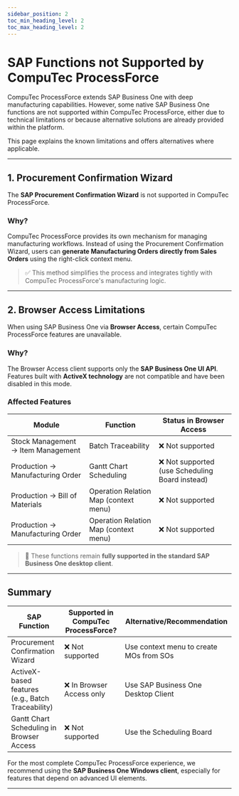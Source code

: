 ```yaml
---
sidebar_position: 2
toc_min_heading_level: 2
toc_max_heading_level: 2
---
```


# SAP Functions not Supported by CompuTec ProcessForce

CompuTec ProcessForce extends SAP Business One with deep manufacturing capabilities. However, some native SAP Business One functions are not supported within CompuTec ProcessForce, either due to technical limitations or because alternative solutions are already provided within the platform.

This page explains the known limitations and offers alternatives where applicable.

---

## 1. Procurement Confirmation Wizard

The **SAP Procurement Confirmation Wizard** is not supported in CompuTec ProcessForce.

### Why?

CompuTec ProcessForce provides its own mechanism for managing manufacturing workflows. Instead of using the Procurement Confirmation Wizard, users can **generate Manufacturing Orders directly from Sales Orders** using the right-click context menu.

> ✅ This method simplifies the process and integrates tightly with CompuTec ProcessForce's manufacturing logic.

---

## 2. Browser Access Limitations

When using SAP Business One via **Browser Access**, certain CompuTec ProcessForce features are unavailable.

### Why?

The Browser Access client supports only the **SAP Business One UI API**. Features built with **ActiveX technology** are not compatible and have been disabled in this mode.

### Affected Features

| Module | Function | Status in Browser Access |
|--------|----------|--------------------------|
| Stock Management → Item Management | Batch Traceability | ❌ Not supported |
| Production → Manufacturing Order | Gantt Chart Scheduling | ❌ Not supported (use Scheduling Board instead) |
| Production → Bill of Materials | Operation Relation Map (context menu) | ❌ Not supported |
| Production → Manufacturing Order | Operation Relation Map (context menu) | ❌ Not supported |

> 🔁 These functions remain **fully supported in the standard SAP Business One desktop client**.

---

## Summary

| SAP Function | Supported in CompuTec ProcessForce? | Alternative/Recommendation |
|--------------|----------------------------|-----------------------------|
| Procurement Confirmation Wizard | ❌ Not supported | Use context menu to create MOs from SOs |
| ActiveX-based features (e.g., Batch Traceability) | ❌ In Browser Access only | Use SAP Business One Desktop Client |
| Gantt Chart Scheduling in Browser Access | ❌ Not supported | Use the Scheduling Board |

For the most complete CompuTec ProcessForce experience, we recommend using the **SAP Business One Windows client**, especially for features that depend on advanced UI elements.

---
